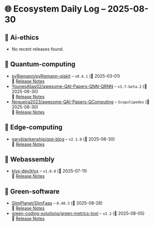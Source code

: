 # 🌐 Ecosystem Daily Log – 2025-08-30

## 🔹 Ai-ethics
- No recent releases found.

## 🔹 Quantum-computing
- [pyRiemann/pyRiemann-qiskit](https://github.com/pyRiemann/pyRiemann-qiskit/releases/tag/v0.4.1) – `v0.4.1` (📅 2025-03-01)  
  🔗 [Release Notes](https://github.com/pyRiemann/pyRiemann-qiskit/releases/tag/v0.4.1)
- [YounesAlias02/awesome-QAI-Papers-QNN-QRNN](https://github.com/YounesAlias02/awesome-QAI-Papers-QNN-QRNN/releases/tag/v3.7-beta.2) – `v3.7-beta.2` (📅 2025-08-30)  
  🔗 [Release Notes](https://github.com/YounesAlias02/awesome-QAI-Papers-QNN-QRNN/releases/tag/v3.7-beta.2)
- [Nogueira2023/awesome-QAI-Papers-QComputing](https://github.com/Nogueira2023/awesome-QAI-Papers-QComputing/releases/tag/Scopulipedes) – `Scopulipedes` (📅 2025-08-30)  
  🔗 [Release Notes](https://github.com/Nogueira2023/awesome-QAI-Papers-QComputing/releases/tag/Scopulipedes)

## 🔹 Edge-computing
- [garyblankenship/gist-blog](https://github.com/garyblankenship/gist-blog/releases/tag/v2.1.0) – `v2.1.0` (📅 2025-08-30)  
  🔗 [Release Notes](https://github.com/garyblankenship/gist-blog/releases/tag/v2.1.0)

## 🔹 Webassembly
- [klyx-dev/klyx](https://github.com/klyx-dev/klyx/releases/tag/v1.6.0) – `v1.6.0` (📅 2025-07-11)  
  🔗 [Release Notes](https://github.com/klyx-dev/klyx/releases/tag/v1.6.0)

## 🔹 Green-software
- [SlimPlanet/SlimFaas](https://github.com/SlimPlanet/SlimFaas/releases/tag/0.40.3) – `0.40.3` (📅 2025-08-28)  
  🔗 [Release Notes](https://github.com/SlimPlanet/SlimFaas/releases/tag/0.40.3)
- [green-coding-solutions/green-metrics-tool](https://github.com/green-coding-solutions/green-metrics-tool/releases/tag/v2.2) – `v2.2` (📅 2025-08-05)  
  🔗 [Release Notes](https://github.com/green-coding-solutions/green-metrics-tool/releases/tag/v2.2)